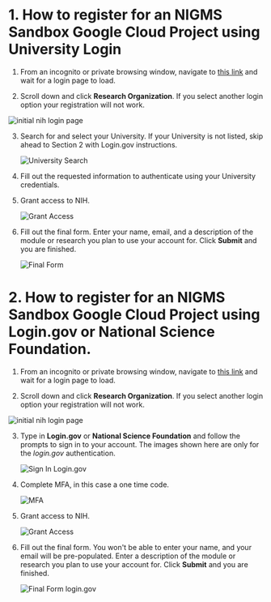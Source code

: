 # 1. How to register for an NIGMS Sandbox Google Cloud Project using University Login

1. From an incognito or private browsing window, navigate to [this link](https://nih-cloudlab.firebaseapp.com/NIGMS) and wait for a login page to load.

2. Scroll down and click **Research Organization**. If you select another login option your registration will not work.

  ![initial nih login page](/images/1_NIH_login.png)

3. Search for and select your University. If your University is not listed, skip ahead to Section 2 with Login.gov instructions.

   ![University Search](/images/2_input_university.png)

4. Fill out the requested information to authenticate using your University credentials.

5. Grant access to NIH. 

   ![Grant Access](/images/3_grant_access.png)

6. Fill out the final form. Enter your name, email, and a description of the module or research you plan to use your account for. Click **Submit** and you are finished.

   ![Final Form](/images/4_final_form.png)
   
# 2. How to register for an NIGMS Sandbox Google Cloud Project using Login.gov or National Science Foundation.

1. From an incognito or private browsing window, navigate to [this link](https://nih-cloudlab.firebaseapp.com/NIGMS) and wait for a login page to load.

2. Scroll down and click **Research Organization**. If you select another login option your registration will not work.

  ![initial nih login page](/images/1_NIH_login.png)

3. Type in **Login.gov** or **National Science Foundation** and follow the prompts to sign in to your account. The images shown here are only for the *login.gov* authentication.

   ![Sign In Login.gov](/images/6_signin_logingov.png)

4. Complete MFA, in this case a one time code.

   ![MFA](/images/7_mfa.png)

6. Grant access to NIH. 

   ![Grant Access](/images/3_grant_access.png)

7. Fill out the final form. You won't be able to enter your name, and your email will be pre-populated. Enter a description of the module or research you plan to use your account for. Click **Submit** and you are finished.

   ![Final Form login.gov](/images/7_final_form_logingov.png)
